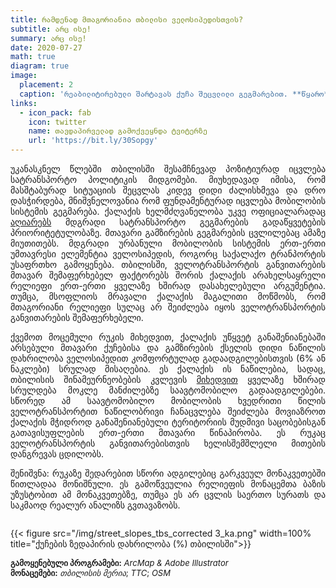 ```yaml
---
title: რამდენად მთაგორიანია თბილისი ველოსიპედისთვის? 
subtitle: არც ისე!
summary: არც ისე!
date: 2020-07-27
math: true
diagram: true
image:
  placement: 2
  caption: 'რეაბილიტირებული შარტავას ქუჩა შეცვლილი გეგმარებით. **წყარო**: თბილისის მერია'
links:
  - icon_pack: fab
    icon: twitter
    name: თავდაპირველად გამოქვეყნდა ტვიტერზე
    url: 'https://bit.ly/30Sopgy'
---
```

<p align="justify">
უკანასკნელ წლებში თბილისში შესამჩნევად პოზიტიურად იცვლება სატრანსპორტო პოლიტიკის მიდგომები. მიუხედავად იმისა, რომ მასშტაბურად სიტუაციის შეცვლას კიდევ დიდი ძალისხმევა და დრო დასჭირდება, მნიშვნელოვანია რომ ფუნდამენტურად იცვლება მობილობის სისტემის გეგმარება. ქალაქის ხელმძღვანელობა უკვე ოფიციალარადაც <a href="http://tbilisi.gov.ge/news/10349?fbclid=IwAR31FMepurTS7XZfEus5nLZ9b83BKYP64fi_kB5RU_UbqIggRXc-QbYkQHA">აღიარებს</a> მდგრადი სატრანსპორტო გეგმარების გადაწყვეტების პრიორიტეტულობაზე. მთავარი გამზირების გეგმარების ცვლილებაც ამაზე მიუთითებს. 
მდგრადი ურბანული მობილობის სისტემის ერთ-ერთი უმთავრესი ელემენტია ველოსიპედის, როგორც საქალაქო ტრანპორტის უსაფრთხო გამოყენება. თბილისში, ველოტრანსპორტის განვითარების მთავარ შემაფერხებელ ფაქტორებს შორის ქალაქის არახელსაყრელი რელიეფი ერთ-ერთი ყველაზე ხშირად დასახელებული არგუმენტია. თუმცა, მსოფლიოს მრავალი ქალაქის მაგალითი მოწმობს, რომ მთაგორიანი რელიეფი სულაც არ შეიძლება იყოს ველოტრანსპორტის განვითარების შემაფერხებელი. </p>
<p align="justify">
ქვემოთ მოცემული რუკის მიხედვით, ქალაქის უწყვეტ განაშენიანებაში არსებული მთავარი ქუჩებისა და გამზირების ქსელის  დიდი ნაწილის დახრილობა ველოსიპედით კომფორტულად გადაადგილებისთვის (6% ან ნაკლები) სრულად მისაღებია. ეს ქალაქის ის ნაწილებია, სადაც, თბილისის შინამეურნეობების კვლევის <a href="http://tbilisi.gov.ge/img/original/2018/4/20/%E1%83%A8%E1%83%98%E1%83%9C%E1%83%90%E1%83%9B%E1%83%94%E1%83%A3%E1%83%A0%E1%83%9C%E1%83%94%E1%83%9D%E1%83%91%E1%83%98%E1%83%A1_%E1%83%99%E1%83%95%E1%83%9A%E1%83%94%E1%83%95%E1%83%90.pdf">მიხედვით</a> ყველაზე ხშირად სრულდება მოკლე მანძილებზე საავტომობილო გადაადგილებები. სწორედ ამ საავტომობილო მობილობის ხვედრითი წილის ველოტრანსპორტით ნაწილობრივი ჩანაცვლება შეიძლება მოვიაზროთ ქალაქის მჭიდროდ განაშენიანებული ტერიტორიის მუდმივი საცობებისგან გათავისუფლების ერთ-ერთი მთავარი წინაპირობა. ეს რუკაც ველოტრანსპორტის განვითარებისთვის ხელისშემშლელი მითების დანგრევას ცდილობს. </p>
<p align="justify">
შენიშვნა: რუკაზე შედარებით სწორი ადგილებიც გარკვეულ მონაკვეთებში წითლადაა მონიშნული. ეს გამოწვეულია რელიეფის მონაცემთა ბაზის უზუსტობით ამ მონაკვეთებზე, თუმცა ეს არ ცვლის საერთო სურათს და საკმაოდ რეალურ ანალიზს გვთავაზობს.</p>
<!DOCTYPE html>
<html>
<head>
<meta name="viewport" content="width=device-width, initial-scale=1">

</head>
<body>

<div class="row">
  <div class="column" style="">
    <p>{{< figure src="/img/street_slopes_tbs_corrected 3_ka.png" width=100% title="ქუჩების ზედაპირის დახრილობა (%) თბილისში">}}</p>
  </div>
</div>

</body>
</html>

<font size="2">
    <b>გამოყენებული პროგრამები:</b> <i>ArcMap & Adobe Illustrator</i>  <br> <b>მონაცემები:</b> <i>თბილისის მერია</i>; <i>TTC</i>; <i>OSM</i>
</font>